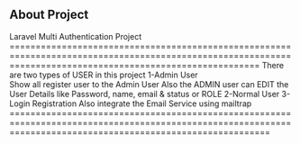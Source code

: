 ## About Project 
Laravel Multi Authentication Project 
    ============================================================================================================================================================
        There are two types of USER in this project
        1-Admin User    
                     Show all register user to the Admin User Also the ADMIN user can EDIT the User Details like Password, name, email & status or ROLE
        2-Normal User
        3- Login Registration Also integrate the Email Service using mailtrap
    ==============================================================================================================================================================


